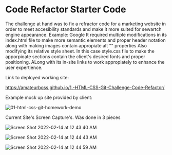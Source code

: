 # Code Refactor Starter Code
The challenge at hand was to fix a refractor code for a marketing website in order to meet accesibility standards and make it more suited for sewartch engine appearance. Example: Google
It required multiple modifications in its index.html file to make more semantic elements and proper header notation along with making images contain appropiate 
alt ""  properties
Also modifying its relative style sheet. In this case style.css file to make the apporpioate sections contain the client's desired fonts and proper positioning. ALong with its in-site links to work appropiately to enhance the user expertience.

Link to deployed working site:

https://amateurboss.github.io/1.-HTML-CSS-Git-Challenge-Code-Refactor/


Example mock up site provided by client: 

![01-html-css-git-homework-demo](https://user-images.githubusercontent.com/96638258/153812837-641312bf-0d25-434b-a723-fed20cc9965e.png)



Current Site's Screen Capture's. Was done in 3 pieces


![Screen Shot 2022-02-14 at 12 43 40 AM](https://user-images.githubusercontent.com/96638258/153813292-722105b8-fa5c-496b-b580-9dca73e871a1.png)

![Screen Shot 2022-02-14 at 12 44 43 AM](https://user-images.githubusercontent.com/96638258/153813418-861c0673-2ff7-4245-bb72-1b5dd7da035b.png)

![Screen Shot 2022-02-14 at 12 44 59 AM](https://user-images.githubusercontent.com/96638258/153813443-69e0931b-c78b-408b-979f-9701fa3ceed6.png)
